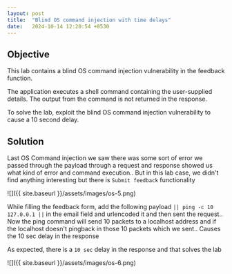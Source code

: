 ```yaml
---
layout: post
title:  "Blind OS command injection with time delays"
date:   2024-10-14 12:20:54 +0530
---
```


## Objective 

This lab contains a blind OS command injection vulnerability in the feedback function.

The application executes a shell command containing the user-supplied details. The output from the command is not returned in the response.

To solve the lab, exploit the blind OS command injection vulnerability to cause a 10 second delay.

## Solution 

Last OS Command injection we saw there was some sort of error we passed through the payload through a request and response showed us what kind of error and command execution.. But in this lab case, we didn't find anything interesting but there is `Submit feedback` functionality 

![]({{ site.baseurl }}/assets/images/os-5.png) 

While filling the feedback form, add the following payload `|| ping -c 10 127.0.0.1 ||` in the email field and urlencoded it and then sent the request.. Now the ping command will send 10 packets to a localhost address and if the localhost doesn't pingback in those 10 packets which we sent.. Causes the 10 sec delay in the response 

As expected, there is a `10 sec` delay in the response and that solves the lab 

![]({{ site.baseurl }}/assets/images/os-6.png) 